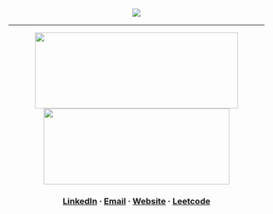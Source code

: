 <h3 align="center"><img src="https://readme-typing-svg.demolab.com?font=Secular+One&weight=600&size=45&duration=3000&color=3785f0&center=true&vCenter=true&width=435&lines=Hi%2C+I'm+Nico+%F0%9F%91%8B"/></a></h3>

---

<!-- [![wakatime](https://wakatime.com/badge/user/66fd5568-da32-466f-8a36-c16978837bac.svg)](https://wakatime.com/@varrix) -->

<p align="center">
  <img height="150" width="400" src="https://github-readme-stats-nico-himself.vercel.app/api?username=nico-himself&show_icons=true&count_private=true&include_all_commits=true&theme=tokyonight&hide=prs,issues" />
  <img height="150" width ="366" src="https://github-readme-stats.vercel.app/api/wakatime?username=@varrix&layout=compact&langs_count=6&theme=tokyonight" />
</p>

<h3 align="center" style="margin-bottom: 12px;">
  <a href="https://www.linkedin.com/in/nicosalm/" target="_blank">LinkedIn</a> · <a href="mailto:contact@nicosalm.dev">Email</a> · <a href="https://nicosalm.dev" target="_blank">Website</a> · <a href="https://leetcode.com/nico-himself" target="_blank">Leetcode</a>
</h3>
